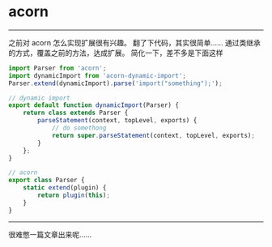 # acorn

---

之前对 acorn 怎么实现扩展很有兴趣。
翻了下代码，其实很简单……
通过类继承的方式，覆盖之前的方法，达成扩展。
简化一下，差不多是下面这样

```javascript
import Parser from 'acorn';
import dynamicImport from 'acorn-dynamic-import';
Parser.extend(dynamicImport).parse('import("something");');

// dynamic import
export default function dynamicImport(Parser) {
    return class extends Parser {
        parseStatement(context, topLevel, exports) {
            // do somethong
            return super.parseStatement(context, topLevel, exports);
        }
    };
}

// acorn
export class Parser {
    static extend(plugin) {
        return plugin(this);
    }
}
```

---

很难憋一篇文章出来呢……
